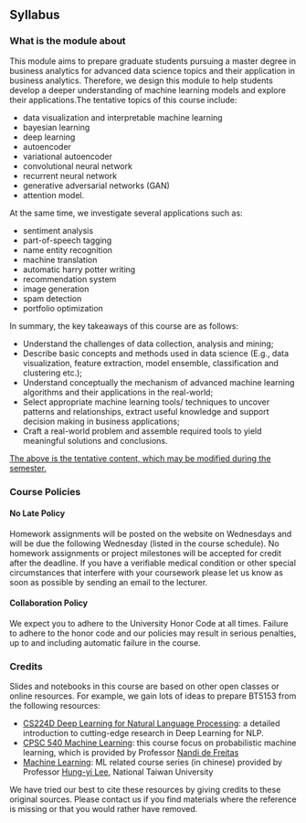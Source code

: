 ## Syllabus

### What is the module about

This module aims to prepare graduate students pursuing a master degree in business analytics for advanced data science topics and their application in business analytics. Therefore, we design this module to help students develop a deeper understanding of machine learning models and explore their applications.The tentative topics of this course include:

- data visualization and interpretable machine learning
- bayesian learning
- deep learning
- autoencoder
- variational autoencoder
- convolutional neural network
- recurrent neural network
- generative adversarial networks (GAN)
- attention model.

At the same time, we investigate several applications such as:

- sentiment analysis
- part-of-speech tagging
- name entity recognition
- machine translation
- automatic harry potter writing
- recommendation system
- image generation
- spam detection
- portfolio optimization

In summary, the key takeaways of this course are as follows:

- Understand the challenges of data collection, analysis and mining;
- Describe basic concepts and methods used in data science (E.g., data visualization, feature extraction, model ensemble, classification and clustering etc.);
- Understand conceptually the mechanism of advanced machine learning algorithms and their applications in the real-world;
- Select appropriate machine learning tools/ techniques to uncover patterns and relationships, extract useful knowledge and support decision making in business applications;
- Craft a real-world problem and assemble required tools to yield meaningful solutions and conclusions.

<u>The above is the tentative content, which may be modified during the semester.</u>

### Course Policies

#### No Late Policy
Homework assignments will be posted on the website on Wednesdays and will be due the following Wednesday (listed in the course schedule). No homework assignments or project milestones will be accepted for credit after the deadline. If you have a verifiable medical condition or other special circumstances that interfere with your coursework please let us know as soon as possible by sending an email to the lecturer.

#### Collaboration Policy
We expect you to adhere to the University Honor Code at all times. Failure to adhere to the honor code and our policies may result in serious penalties, up to and including automatic failure in the course.

### Credits
Slides and notebooks in this course are based on other open classes or online resources. For example, we gain lots of ideas to prepare BT5153 from the following resources:

- [CS224D Deep Learning for Natural Language Processing](https://cs224d.stanford.edu/): a detailed introduction to cutting-edge research in Deep Learning for NLP.
- [CPSC 540 Machine Learning](https://www.cs.ubc.ca/~nando/540-2013/lectures.html): this course focus on probabilistic machine learning, which is provided by Professor [Nandi de Freitas](https://www.cs.ubc.ca/~nando/)
- [Machine Learning](http://speech.ee.ntu.edu.tw/~tlkagk/courses_ML19.html): ML related course series (in chinese) provided by Professor [Hung-yi Lee](http://speech.ee.ntu.edu.tw/~tlkagk/), National Taiwan University 

We have tried our best to cite these resources by giving credits to these original sources. Please contact us if you find materials where the reference is missing or that you would rather have removed.
